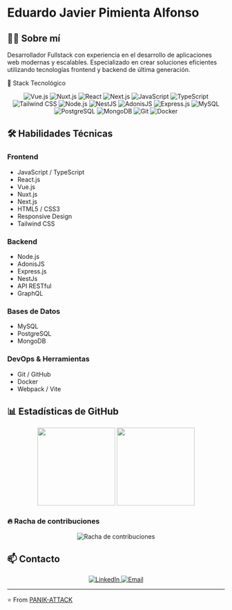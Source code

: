 # Eduardo Javier Pimienta Alfonso

## 👨‍💻 Sobre mí
Desarrollador Fullstack con experiencia en el desarrollo de aplicaciones web modernas y escalables. Especializado en crear soluciones eficientes utilizando tecnologías frontend y backend de última generación.

🔧 Stack Tecnológico
<div align="center">
  <!-- Frontend -->
  <img src="https://img.shields.io/badge/Vue.js-4FC08D?style=for-the-badge&logo=vue.js&logoColor=white" alt="Vue.js" />
  <img src="https://img.shields.io/badge/Nuxt.js-00DC82?style=for-the-badge&logo=nuxt.js&logoColor=white" alt="Nuxt.js" />
  <img src="https://img.shields.io/badge/React-61DAFB?style=for-the-badge&logo=react&logoColor=black" alt="React" />
  <img src="https://img.shields.io/badge/Next.js-000000?style=for-the-badge&logo=next.js&logoColor=white" alt="Next.js" />
  <img src="https://img.shields.io/badge/JavaScript-F7DF1E?style=for-the-badge&logo=javascript&logoColor=black" alt="JavaScript" />
  <img src="https://img.shields.io/badge/TypeScript-3178C6?style=for-the-badge&logo=typescript&logoColor=white" alt="TypeScript" />
  <img src="https://img.shields.io/badge/Tailwind_CSS-38B2AC?style=for-the-badge&logo=tailwind-css&logoColor=white" alt="Tailwind CSS" />
  <!-- Backend -->
  <img src="https://img.shields.io/badge/Node.js-339933?style=for-the-badge&logo=node.js&logoColor=white" alt="Node.js" />
  <img src="https://img.shields.io/badge/NestJS-E0234E?style=for-the-badge&logo=nestjs&logoColor=white" alt="NestJS" />
  <img src="https://img.shields.io/badge/AdonisJS-5A45FF?style=for-the-badge&logo=adonisjs&logoColor=white" alt="AdonisJS" />
  <img src="https://img.shields.io/badge/Express-000000?style=for-the-badge&logo=express&logoColor=white" alt="Express.js" />
  <!-- Bases de datos -->
  <img src="https://img.shields.io/badge/MySQL-4479A1?style=for-the-badge&logo=mysql&logoColor=white" alt="MySQL" />
  <img src="https://img.shields.io/badge/PostgreSQL-336791?style=for-the-badge&logo=postgresql&logoColor=white" alt="PostgreSQL" />
  <img src="https://img.shields.io/badge/MongoDB-47A248?style=for-the-badge&logo=mongodb&logoColor=white" alt="MongoDB" />
  <!-- DevOps -->
  <img src="https://img.shields.io/badge/Git-F05032?style=for-the-badge&logo=git&logoColor=white" alt="Git" />
  <img src="https://img.shields.io/badge/Docker-2496ED?style=for-the-badge&logo=docker&logoColor=white" alt="Docker" />
</div>

## 🛠️ Habilidades Técnicas

### Frontend
- JavaScript / TypeScript
- React.js
- Vue.js
- Nuxt.js
- Next.js
- HTML5 / CSS3
- Responsive Design
- Tailwind CSS

### Backend
- Node.js
- AdonisJS
- Express.js
- NestJs
- API RESTful
- GraphQL

### Bases de Datos
- MySQL
- PostgreSQL
- MongoDB

### DevOps & Herramientas
- Git / GitHub
- Docker
- Webpack / Vite

## 📊 Estadísticas de GitHub

<div align="center">
  <img height="180em" src="https://github-readme-stats.vercel.app/api?username=PANIK-ATTACK&show_icons=true&theme=radical&include_all_commits=true&count_private=true"/>
  <img height="180em" src="https://github-readme-stats.vercel.app/api/top-langs/?username=PANIK-ATTACK&layout=compact&langs_count=7&theme=radical"/>
</div>

### 🔥 Racha de contribuciones
<div align="center">
  <img src="https://github-readme-streak-stats.herokuapp.com/?user=PANIK-ATTACK&theme=radical" alt="Racha de contribuciones" />
</div>

## 📫 Contacto
<div align="center">
  <a href="https://www.linkedin.com/in/eduardojga">
    <img src="https://img.shields.io/badge/LinkedIn-0077B5?style=for-the-badge&logo=linkedin&logoColor=white" alt="LinkedIn" />
  </a>
  <a href="mailto:tu-email@ejemplo.com">
    <img src="https://img.shields.io/badge/Email-D14836?style=for-the-badge&logo=gmail&logoColor=white" alt="Email" />
  </a>
</div>

---
⭐️ From [PANIK-ATTACK](https://github.com/PANIK-ATTACK)
